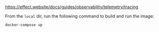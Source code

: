 https://effect.website/docs/guides/observability/telemetry/tracing

From the `local` dir, run the following command to build and run the image:

```bash
docker-compose up
```
